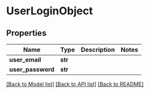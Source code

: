 # UserLoginObject

## Properties
Name | Type | Description | Notes
------------ | ------------- | ------------- | -------------
**user_email** | **str** |  | 
**user_password** | **str** |  | 

[[Back to Model list]](../README.md#documentation-for-models) [[Back to API list]](../README.md#documentation-for-api-endpoints) [[Back to README]](../README.md)

